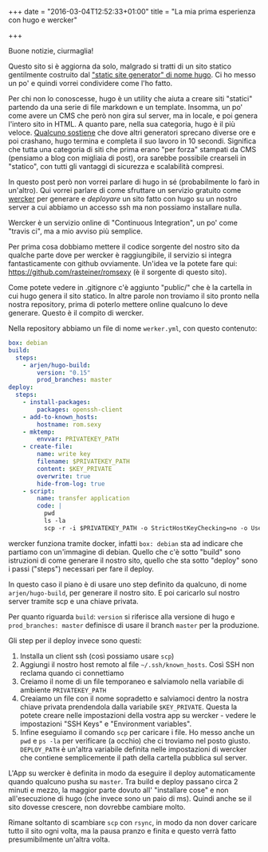 +++
date = "2016-03-04T12:52:33+01:00"
title = "La mia prima esperienza con hugo e wercker"

+++

Buone notizie, ciurmaglia! 

Questo sito si è aggiorna da solo, malgrado si tratti di un sito statico gentilmente costruito dal ["static site generator" di nome hugo](https://gohugo.io).
Ci ho messo un po' e quindi vorrei condividere come l'ho fatto. 

<!--more-->

Per chi non lo conoscesse, hugo è un utility che aiuta a creare siti "statici" partendo da una serie di file markdown e un template. Insomma, un po' come avere un CMS che però non gira sul server, ma in locale, e poi genera l'intero sito in HTML. 
A quanto pare, nella sua categoria, hugo è il più veloce. [Qualcuno sostiene](https://youtu.be/29LLRKIL_TI?t=261) che dove altri generatori sprecano diverse ore e poi crashano, hugo termina e completa il suo lavoro in 10 secondi. Significa che tutta una categoria di siti che prima erano "per forza" stampati da CMS (pensiamo a blog con migliaia di post), ora sarebbe possibile crearseli in "statico", con tutti gli vantaggi di sicurezza e scalabilità compresi. 

In questo post però non vorrei parlare di hugo in sé (probabilmente lo farò in un'altro). Qui vorrei parlare di come sfruttare un servizio gratuito come [wercker](http://wercker.com) per generare e *deployare* un sito fatto con hugo su un nostro server a cui abbiamo un accesso ssh ma non possiamo installare nulla. 

Wercker è un servizio online di "Continuous Integration", un po' come "travis ci", ma a mio avviso più semplice. 

Per prima cosa dobbiamo mettere il codice sorgente del nostro sito da qualche parte dove per wercker è raggiungibile, il servizio si integra fantasticamente con github ovviamente. Un'idea ve la potete fare qui: https://github.com/rasteiner/romsexy (è il sorgente di questo sito).

Come potete vedere in .gitignore c'è aggiunto "public/" che è la cartella in cui hugo genera il sito statico. In altre parole non troviamo il sito pronto nella nostra repository, prima di poterlo mettere online qualcuno lo deve generare. Questo è il compito di wercker. 

Nella repository abbiamo un file di nome `werker.yml`, con questo contenuto:

```yaml
box: debian
build:
  steps:
    - arjen/hugo-build:
        version: "0.15"
        prod_branches: master
deploy:
  steps:
    - install-packages:
        packages: openssh-client
    - add-to-known_hosts:
        hostname: rom.sexy
    - mktemp:
        envvar: PRIVATEKEY_PATH
    - create-file:
        name: write key
        filename: $PRIVATEKEY_PATH
        content: $KEY_PRIVATE
        overwrite: true
        hide-from-log: true
    - script:
        name: transfer application
        code: |
          pwd
          ls -la
          scp -r -i $PRIVATEKEY_PATH -o StrictHostKeyChecking=no -o UserKnownHostsFile=no public/* $DEPLOY_PATH
```

wercker funziona tramite docker, infatti `box: debian` sta ad indicare che partiamo con un'immagine di debian. Quello che c'è sotto "build" sono istruzioni di come generare il nostro sito, quello che sta sotto "deploy" sono i passi ("steps") necessari per fare il deploy. 

In questo caso il piano è di usare uno step definito da qualcuno, di nome `arjen/hugo-build`, per generare il nostro sito. E poi caricarlo sul nostro server tramite scp e una chiave privata.

Per quanto riguarda `build`: `version` si riferisce alla versione di hugo e `prod_branches: master` definisce di usare il branch `master` per la produzione. 

Gli step per il deploy invece sono questi:

1. Installa un client ssh (così possiamo usare `scp`)
2. Aggiungi il nostro host remoto al file `~/.ssh/known_hosts`. Così SSH non reclama quando ci connettiamo
3. Creiamo il nome di un file temporaneo e salviamolo nella variabile di ambiente `PRIVATEKEY_PATH`
4. Creaiamo un file con il nome sopradetto e salviamoci dentro la nostra chiave privata prendendola dalla variabile `$KEY_PRIVATE`. Questa la potete creare nelle impostazioni della vostra app su wercker - vedere le impostazioni "SSH Keys" e "Environment variables".
5. Infine eseguiamo il comando `scp` per caricare i file. Ho messo anche un `pwd` e `ps -la` per verificare (a occhio) che ci troviamo nel posto giusto. `DEPLOY_PATH` è un'altra variabile definita nelle impostazioni di wercker che contiene semplicemente il path della cartella pubblica sul server. 

L'App su wercker è definita in modo da eseguire il deploy automaticamente quando qualcuno pusha su `master`. Tra build e deploy passano circa 2 minuti e mezzo, la maggior parte dovuto all' "installare cose" e non all'esecuzione di hugo (che invece sono un paio di ms). Quindi anche se il sito dovesse crescere, non dovrebbe cambiare molto. 

Rimane soltanto di scambiare `scp` con `rsync`, in modo da non dover caricare tutto il sito ogni volta, ma la pausa pranzo e finita e questo verrà fatto presumibilmente un'altra volta.
